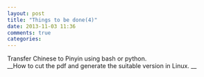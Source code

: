 ```yaml
---
layout: post
title: "Things to be done(4)"
date: 2013-11-03 11:36
comments: true
categories: 
---
```

Transfer Chinese to Pinyin using bash or python.     
__How to cut the pdf and generate the suitable version in Linux.     __
